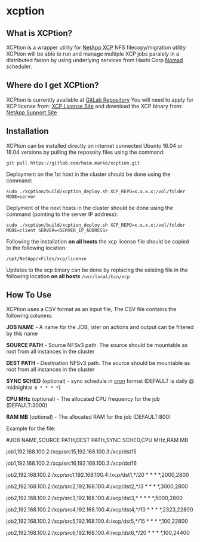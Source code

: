 # xcption

## What is XCPtion?

XCPtion is a wrapper utility for [NetApp XCP](https://xcp.netapp.com/) NFS filecopy/migration utility
XCPtion will be able to run and manage multiple XCP jobs paralely in a distributed fasion by using underlying services from Hashi Corp [Nomad](https://www.nomadproject.io/) scheduler.

## Where do I get XCPtion?

XCPtion is currently available at [GitLab Repository](https://gitlab.com/haim.marko/xcption)
You will need to apply for XCP license from: [XCP License Site](https://xcp.netapp.com/) and download the XCP binary from: [NetApp Support Site](https://mysupport.netapp.com/tools/info/ECMLP2357425I.html?productID=62115&pcfContentID=ECMLP2357425)

## Installation

XCPtion can be installed directly on internet connected Ubunto 16.04 or 18.04 versions by pulling the reposoity files using the command:

`git pull https://gitlab.com/haim.marko/xcption.git`

Deployment on the 1st host in the cluster should be done using the command:

`sudo ./xcption/build/xcption_deploy.sh XCP_REPO=x.x.x.x:/vol/folder MODE=server`

Deplyment of the next hosts in the cluster should be done using the command (pointing to the server IP address):

`sudo ./xcption/build/xcption_deploy.sh XCP_REPO=x.x.x.x:/vol/folder MODE=client SERVER=<SERVER_IP_ADDRESS>`

Following the installation **on all hosts** the xcp license file should be copied to the following location:

`/opt/NetApp/xFiles/xcp/license`

Updates to the xcp binary can be done by replacing the existing file in the following location **on all hosts**
`/usr/local/bin/xcp`


## How To Use

XCPtion uses a CSV format as an input file, The CSV file contains the following columns:

**JOB NAME** - A name for the JOB, later on actions and output can be filtered by this name

**SOURCE PATH** - Source NFSv3 path. The source should be mountable as root from all instances in the cluster 

**DEST PATH** - Destination NFSv3 path. The source should be mountable as root from all instances in the cluster 

**SYNC SCHED** (optional) - sync schedule in [cron](http://www.nncron.ru/help/EN/working/cron-format.htm) format (DEFAULT is daily @ midnight:`0 0 * * * *`)

**CPU MHz** (optional) - The allocated CPU frequency for the job (DEFAULT:3000)

**RAM MB** (optional) - The allocated RAM for the job (DEFAULT:800)


Example for the file:

#JOB NAME,SOURCE PATH,DEST PATH,SYNC SCHED,CPU MHz,RAM MB

job1,192.168.100.2:/xcp/src15,192.168.100.3:/xcp/dst15

job1,192.168.100.2:/xcp/src16,192.168.100.3:/xcp/dst16

job2,192.168.100.2:/xcp/src1,192.168.100.4:/xcp/dst1,*/20 * * * *,2000,2800

job2,192.168.100.2:/xcp/src2,192.168.100.4:/xcp/dst2,*/3 * * * *,3000,2800

job2,192.168.100.2:/xcp/src3,192.168.100.4:/xcp/dst3,* * * * *,5000,2800

job2,192.168.100.2:/xcp/src4,192.168.100.4:/xcp/dst4,*/10 * * * *,2323,22800

job2,192.168.100.2:/xcp/src5,192.168.100.4:/xcp/dst5,*/15 * * * *,100,22800

job2,192.168.100.2:/xcp/src6,192.168.100.4:/xcp/dst6,*/20 * * * *,100,24400





